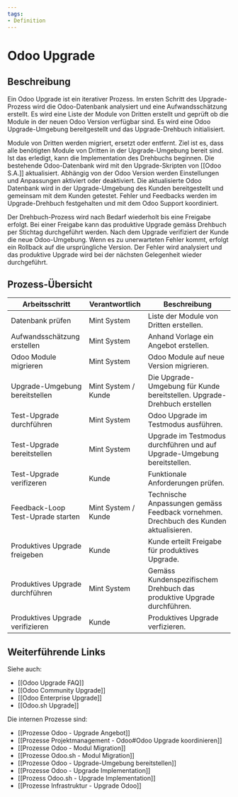 ```yaml
---
tags:
- Definition
---
```

# Odoo Upgrade

## Beschreibung

Ein Odoo Upgrade ist ein iterativer Prozess. Im ersten Schritt des Upgrade-Prozess wird die Odoo-Datenbank analysiert und eine Aufwandsschätzung erstellt. Es wird eine Liste der Module von Dritten erstellt und geprüft ob die Module in der neuen Odoo Version verfügbar sind. Es wird eine Odoo Upgrade-Umgebung bereitgestellt und das Upgrade-Drehbuch initialisiert.

Module von Dritten werden migriert, ersetzt oder entfernt. Ziel ist es, dass alle benötigten Module von Dritten in der Upgrade-Umgebung bereit sind. Ist das erledigt, kann die Implementation des Drehbuchs beginnen. Die bestehende Odoo-Datenbank wird mit den Upgrade-Skripten von [[Odoo S.A.]] aktualisiert. Abhängig von der Odoo Version werden Einstellungen und Anpassungen aktiviert oder deaktiviert. Die aktualisierte Odoo Datenbank wird in der Upgrade-Umgebung des Kunden bereitgestellt und gemeinsam mit dem Kunden getestet. Fehler und Feedbacks werden im Upgrade-Drehbuch festgehalten und mit dem Odoo Support koordiniert.

Der Drehbuch-Prozess wird nach Bedarf wiederholt bis eine Freigabe erfolgt. Bei einer Freigabe kann das produktive Upgrade gemäss Drehbuch per Stichtag durchgeführt werden. Nach dem Upgrade verifiziert der Kunde die neue Odoo-Umgebung. Wenn es zu unerwarteten Fehler kommt, erfolgt ein Rollback auf die ursprüngliche Version. Der Fehler wird analysiert und das produktive Upgrade wird bei der nächsten Gelegenheit wieder durchgeführt.

## Prozess-Übersicht

| Arbeitsschritt                    | Verantwortlich       | Beschreibung                                                                          |
| --------------------------------- | -------------------- | ------------------------------------------------------------------------------------- |
| Datenbank prüfen                  | Mint System          | Liste der Module von Dritten erstellen.                                               |
| Aufwandsschätzung erstellen       | Mint System          | Anhand Vorlage ein Angebot erstellen.                                                 |
| Odoo Module migrieren             | Mint System          | Odoo Module auf neue Version migrieren.                                               |
| Upgrade-Umgebung bereitstellen    | Mint  System / Kunde | Die Upgrade-Umgebung für Kunde bereitstellen. Upgrade-Drehbuch erstellen              |
| Test-Upgrade durchführen          | Mint System          | Odoo Upgrade im Testmodus ausführen.                                                  |
| Test-Upgrade bereitstellen        | Mint System          | Upgrade im Testmodus durchführen und auf Upgrade-Umgebung bereitstellen.              |
| Test-Upgrade verifizeren          | Kunde                | Funktionale Anforderungen prüfen.                                                     |
| Feedback-Loop Test-Uprade starten | Mint System / Kunde  | Technische Anpassungen gemäss Feedback vornehmen. Drechbuch des Kunden aktualisieren. |
| Produktives Upgrade freigeben     | Kunde                | Kunde erteilt Freigabe für produktives Upgrade.                                       |
| Produktives Upgrade durchführen   | Mint System          | Gemäss Kundenspezifischem Drehbuch das produktive Upgrade durchführen.                |
| Produktives Upgrade verifizieren  | Kunde                | Produktives Upgrade verfizieren.                                                      |

## Weiterführende Links

Siehe auch: 

* [[Odoo Upgrade FAQ]]
* [[Odoo Community Upgrade]]
* [[Odoo Enterprise Upgrade]]
* [[Odoo.sh Upgrade]]

Die internen Prozesse sind:

* [[Prozesse Odoo - Upgrade Angebot]]
* [[Prozesse Projektmanagement - Odoo#Odoo Upgrade koordinieren]]
* [[Prozesse Odoo - Modul Migration]]
* [[Prozesse Odoo.sh - Modul Migration]]
* [[Prozesse Odoo - Upgrade-Umgebung bereitstellen]]
* [[Prozesse Odoo - Upgrade Implementation]]
* [[Prozess Odoo.sh - Upgrade Implementation]]
* [[Prozesse Infrastruktur - Upgrade Odoo]]
